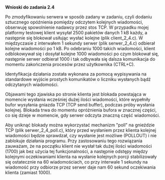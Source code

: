 **Wnioski do zadania 2.4**

Po zmodyfikowaniu serwera w sposób zadany w zadaniu, czyli dodaniu sztucznego opóźnienia pomiędzy odczytem kolejnych wiadomości, obserwuję spowolnienie nadawcy przez stos TCP. W przypadku mojej platformy testowej klient wysyłał 2500 pakietów danych 1 kB każdy, a następnie się blokował usiłując wysłać kolejne (plik client_2_4.c). W międzyczasie z interwałem 1 sekundy serwer (plik serwer_2_4.c) odbierał kolejne wiadomości po 1 kB. Po odebraniu 1000 takich wiadomości, klient odblokowywał się i dosyłał kolejne 1000 wiadomości po czym blokował się, następnie serwer odbierał 1000 i tak odbywała się dalsza komunikacja do momentu zakończenia procesów przez użytkownika (CTRL+C).

Identyfikacja działania została wykonana za pomocą wypisywania na standardowe wyjście prostych komunikatów o liczniku wysłanych bądź odczytanych wiadomości.

Objawami tego zjawiska po stronie klienta jest blokada powstająca w momencie wysłania wcześniej dużej ilości wiadomości, które wypełniły bufor wysyłania gniazda TCP (TCP send buffer), podczas próby wysłania kolejnej. Blokada trwa do momentu opróżnienia bufora w znacznej części, co się dzieje w momencie, gdy serwer odczyta znaczną część wiadomości. 

Aby uniknąć blokady można wykorzystać mechanizm "poll" na gnieździe TCP (plik serwer_2_4_poll.c), który przed wysłaniem przez klienta kolejnej wiadomości będzie sprawdzał, czy wysłanie jest możliwe (POLLOUT) i nie zablokuje działania programu. Przy zastosowaniu tego rozwiązania zauważam, że na początku klient nie wysłał tak dużej ilości wiadomości (1700) jak bez użycia tej funkcjonalności, a następnie odstępy między kolejnymi oczekiwaniami klienta na wysłanie kolejnych porcji stabilizowały się ostatecznie na 60 wiadomościach, co przy interwale 1 sekundy na wiadomość przy odbiorze przez serwer daje nam 60 sekund oczekiwania klienta (zamiast 1000).